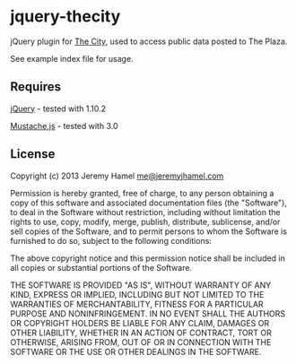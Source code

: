 jquery-thecity
==============

jQuery plugin for [The City](http://www.onthecity.org/), used to access public data posted to The Plaza.

See example index file for usage.


## Requires

[jQuery](https://github.com/jquery/jquery) - tested with 1.10.2

[Mustache.js](https://github.com/janl/mustache.js/) - tested with 3.0



## License
Copyright (c) 2013 Jeremy Hamel me@jeremyjhamel.com

Permission is hereby granted, free of charge, to any person obtaining a copy of this software and associated documentation files (the "Software"), to deal in the Software without restriction, including without limitation the rights to use, copy, modify, merge, publish, distribute, sublicense, and/or sell copies of the Software, and to permit persons to whom the Software is furnished to do so, subject to the following conditions:

The above copyright notice and this permission notice shall be included in all copies or substantial portions of the Software.

THE SOFTWARE IS PROVIDED "AS IS", WITHOUT WARRANTY OF ANY KIND, EXPRESS OR IMPLIED, INCLUDING BUT NOT LIMITED TO THE WARRANTIES OF MERCHANTABILITY, FITNESS FOR A PARTICULAR PURPOSE AND NONINFRINGEMENT. IN NO EVENT SHALL THE AUTHORS OR COPYRIGHT HOLDERS BE LIABLE FOR ANY CLAIM, DAMAGES OR OTHER LIABILITY, WHETHER IN AN ACTION OF CONTRACT, TORT OR OTHERWISE, ARISING FROM, OUT OF OR IN CONNECTION WITH THE SOFTWARE OR THE USE OR OTHER DEALINGS IN THE SOFTWARE.
